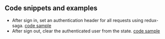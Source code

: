 
## Code snippets and examples
- After sign in, set an authentication header for all requests using redux-saga. [code sample](./snippets/setBearerOnLogin.saga.js)
- After sign out, clear the authenticated user from the state. [code sample](./snippets/reducers.js)

